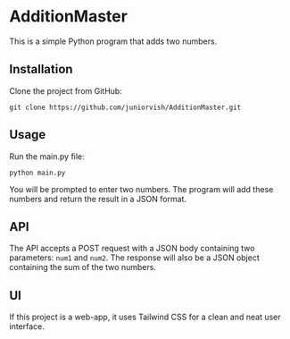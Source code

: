# AdditionMaster

This is a simple Python program that adds two numbers.

## Installation

Clone the project from GitHub:

```
git clone https://github.com/juniorvish/AdditionMaster.git
```

## Usage

Run the main.py file:

```
python main.py
```

You will be prompted to enter two numbers. The program will add these numbers and return the result in a JSON format.

## API

The API accepts a POST request with a JSON body containing two parameters: `num1` and `num2`. The response will also be a JSON object containing the sum of the two numbers.

## UI

If this project is a web-app, it uses Tailwind CSS for a clean and neat user interface.